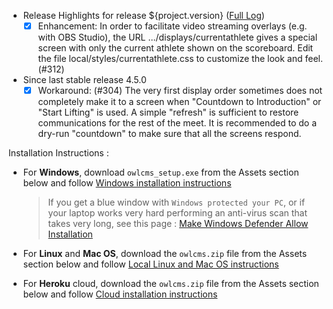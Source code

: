* Release Highlights for release ${project.version} ([Full Log](https://github.com/jflamy/owlcms4/issues?utf8=%E2%9C%93&q=is%3Aclosed+is%3Aissue+project%3Ajflamy%2Fowlcms4%2F1+))
  - [x] Enhancement: In order to facilitate video streaming overlays (e.g. with OBS Studio), the URL .../displays/currentathlete gives a special screen with only the current athlete shown on the scoreboard.  Edit the file local/styles/currentathlete.css to customize the look and feel. (#312)
* Since last stable release 4.5.0 
  - [x] Workaround: (#304) The  very first display order sometimes does not completely make it to a screen when "Countdown to Introduction" or "Start Lifting" is used. A simple "refresh" is sufficient to restore communications for the rest of the meet. It is recommended to do a dry-run "countdown" to make sure that all the screens respond.  

Installation Instructions :
  - For **Windows**, download `owlcms_setup.exe` from the Assets section below and follow [Windows installation instructions](https://jflamy.github.io/owlcms4/#/LocalWindowsSetup.md) 
    
    > If you get a blue window with `Windows protected your PC`, or if your laptop works very hard performing an anti-virus scan that takes very long, see this page : [Make Windows Defender Allow Installation](https://jflamy.github.io/owlcms4/#/DefenderOff)
  - For **Linux** and **Mac OS**, download the `owlcms.zip` file from the Assets section below and follow [Local Linux and Mac OS instructions](https://jflamy.github.io/owlcms4/#/LocalLinuxMacSetup.md) 
  - For **Heroku** cloud, download the `owlcms.zip` file from the Assets section below and follow [Cloud installation instructions](https://jflamy.github.io/owlcms4/#/Heroku.md)
